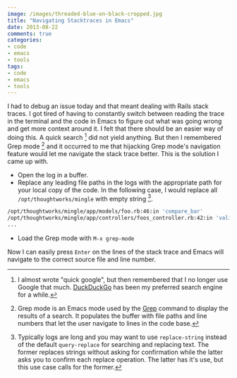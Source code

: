 ```yaml
---
image: /images/threaded-blue-on-black-cropped.jpg
title: "Navigating Stacktraces in Emacs"
date: 2013-08-22
comments: true
categories:
- code
- emacs
- tools
tags:
- code
- emacs
- tools
---
```

I had to debug an issue today and that meant dealing with Rails stack traces. I got tired of having to constantly switch between reading the trace in the terminal and the code in Emacs to figure out what was going wrong and get more context around it. I felt that there should be an easier way of doing this. A quick search [^1] did not yield anything. But then I remembered Grep mode [^2] and it occurred to me that hijacking Grep mode's navigation feature would let me navigate the stack trace better. This is the solution I came up with.

<!--more-->

* Open the log in a buffer.
* Replace any leading file paths in the logs with the appropriate path for your local copy of the code. In the following case, I would replace all `/opt/thoughtworks/mingle` with empty string [^3].
```bash
/opt/thoughtworks/mingle/app/models/foo.rb:46:in 'compare_bar'
/opt/thoughtworks/mingle/app/controllers/foos_controller.rb:42:in 'validate_bar'
...
```
* Load the Grep mode with `M-x grep-mode`

Now I can easily press `Enter` on the lines of the stack trace and Emacs will navigate to the correct source file and line number.


[^1]: I almost wrote "quick google", but then remembered that I no longer use Google that much. [DuckDuckGo](http://duckduckgo.com) has been my preferred search engine for a while.
[^2]: Grep mode is an Emacs mode used by the [Grep](http://www.emacswiki.org/emacs/GrepMode) command to display the results of a search. It populates the buffer with file paths and line numbers that let the user navigate to lines in the code base.
[^3]: Typically logs are long and you may want to use `replace-string` instead of the default `query-replace` for searching and replacing text. The former replaces strings without asking for confirmation while the latter asks you to confirm each replace operation. The latter has it's use, but this use case calls for the former.